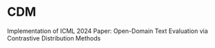# CDM
Implementation of ICML 2024 Paper: Open-Domain Text Evaluation via Contrastive Distribution Methods
